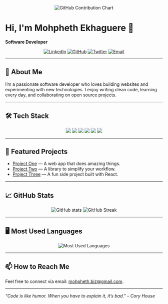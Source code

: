 <p align="center">
  <img src="https://ghchart.rshah.org/techladyvibes" alt="GitHub Contribution Chart" />
</p>

# Hi, I'm Mohpheth Ekhaguere 👋
**Software Developer**

<p align="center">
  <a href="https://linkedin.com/in/YOUR_LINKEDIN"><img src="https://img.shields.io/badge/LinkedIn-0077B5?style=for-the-badge&logo=linkedin&logoColor=white" alt="LinkedIn"/></a>
  <a href="https://github.com/techladyvibes"><img src="https://img.shields.io/badge/GitHub-181717?style=for-the-badge&logo=github&logoColor=white" alt="GitHub"/></a>
  <a href="https://twitter.com/YOUR_TWITTER"><img src="https://img.shields.io/badge/Twitter-1DA1F2?style=for-the-badge&logo=twitter&logoColor=white" alt="Twitter"/></a>
  <a href="mailto:mohpheth.biz@gmail.com"><img src="https://img.shields.io/badge/Email-D14836?style=for-the-badge&logo=gmail&logoColor=white" alt="Email"/></a>
</p>

---

## 🚀 About Me
I’m a passionate software developer who loves building websites and experimenting with new technologies. I enjoy writing clean code, learning every day, and collaborating on open source projects.

---

## 🛠️ Tech Stack
<div align="center">
  <img src="https://img.shields.io/badge/JavaScript-F7DF1E?style=for-the-badge&logo=javascript&logoColor=black" />
  <img src="https://img.shields.io/badge/TypeScript-3178C6?style=for-the-badge&logo=typescript&logoColor=white" />
  <img src="https://img.shields.io/badge/React-20232A?style=for-the-badge&logo=react&logoColor=61DAFB" />
  <img src="https://img.shields.io/badge/Next.js-000000?style=for-the-badge&logo=next.js&logoColor=white" />
  <img src="https://img.shields.io/badge/Node.js-339933?style=for-the-badge&logo=node.js&logoColor=white" />
  <img src="https://img.shields.io/badge/Docker-2496ED?style=for-the-badge&logo=docker&logoColor=white" />
</div>

---

## 📌 Featured Projects
- [Project One](https://github.com/techladyvibes/project-one) — A web app that does amazing things.
- [Project Two](https://github.com/techladyvibes/project-two) — A library to simplify your workflow.
- [Project Three](https://github.com/techladyvibes/project-three) — A fun side project built with React.

---

## 📈 GitHub Stats
<p align="center">
  <img src="https://github-readme-stats.vercel.app/api?username=techladyvibes&show_icons=true&theme=tokyonight" alt="GitHub stats" />
  <img src="https://github-readme-streak-stats.herokuapp.com/?user=techladyvibes&theme=tokyonight" alt="GitHub Streak" />
</p>

---

## 🖥️ Most Used Languages
<p align="center">
  <img src="https://github-readme-stats.vercel.app/api/top-langs/?username=techladyvibes&layout=compact&theme=tokyonight" alt="Most Used Languages" />
</p>

---

## 📫 How to Reach Me
Feel free to connect via email: [mohpheth.biz@gmail.com](mailto:mohpheth.biz@gmail.com).

---

*“Code is like humor. When you have to explain it, it’s bad.” – Cory House*
